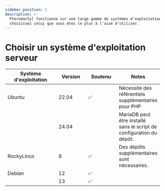 ```yaml
---
sidebar_position: 2
description: >-
  Pterodactyl fonctionne sur une large gamme de systèmes d'exploitation, alors
  choisissez celui que vous êtes le plus à l'aise d'utiliser.
---
```


# Choisir un système d'exploitation serveur

<table><thead><tr><th width="192.272705078125">Système d'exploitation</th><th width="100.636474609375" data-type="number">Version</th><th width="103.1820068359375">Soutenu</th><th>Notes</th></tr></thead><tbody><tr><td>Ubuntu</td><td>22.04</td><td>✅</td><td>Nécessite des référentiels supplémentaires pour PHP</td></tr><tr><td></td><td>24.04</td><td></td><td>MariaDB peut être installé sans le script de configuration du dépôt.</td></tr><tr><td>RockyLinux</td><td>8</td><td>✅</td><td>Des dépôts supplémentaires sont nécessaires.</td></tr><tr><td>Debian</td><td>12</td><td>✅</td><td></td></tr><tr><td></td><td>13</td><td>✅</td><td></td></tr></tbody></table>

